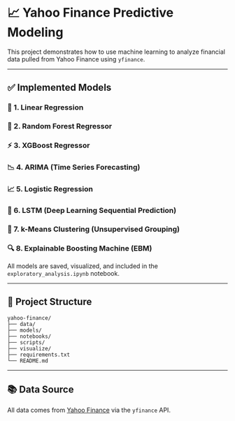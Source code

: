 # 📈 Yahoo Finance Predictive Modeling

This project demonstrates how to use machine learning to analyze financial data pulled from Yahoo Finance using `yfinance`.

---

## ✅ Implemented Models

### 🧮 1. Linear Regression
### 🌲 2. Random Forest Regressor
### ⚡ 3. XGBoost Regressor
### 📉 4. ARIMA (Time Series Forecasting)
### 📈 5. Logistic Regression
### 🔁 6. LSTM (Deep Learning Sequential Prediction)
### 🧠 7. k-Means Clustering (Unsupervised Grouping)
### 🔍 8. Explainable Boosting Machine (EBM)

All models are saved, visualized, and included in the `exploratory_analysis.ipynb` notebook.

---

## 📁 Project Structure

```
yahoo-finance/
├── data/
├── models/
├── notebooks/
├── scripts/
├── visualize/
├── requirements.txt
└── README.md
```

---

## 📚 Data Source
All data comes from [Yahoo Finance](https://finance.yahoo.com/) via the `yfinance` API.